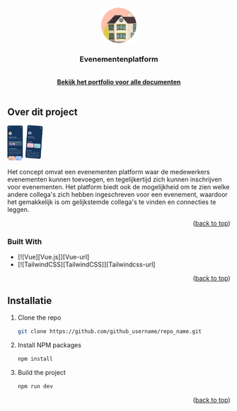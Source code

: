 <!-- PROJECT LOGO -->
<br />
<div align="center">
  <a href="https://github.com/BlearyButton/event-platform">
    <img src="/public/thumbnail-5.png" alt="Logo" width="80" height="80">
  </a>

<h3 align="center">Evenementenplatform</h3>

  <p align="center">
    <br />
    <a href="stephanienetvlies.myportfolio.com"><strong>Bekijk het portfolio voor alle documenten</strong></a>
    <br />
    <br />
  </p>
</div>




<!-- ABOUT THE PROJECT -->
## Over dit project

<img src="/public/product-image.png" alt="Logo" width="80" height="80">

Het concept omvat een evenementen platform waar de medewerkers evenementen kunnen toevoegen, en tegelijkertijd zich kunnen inschrijven voor evenementen. Het platform biedt ook de mogelijkheid om te zien welke andere collega's zich hebben ingeschreven voor een evenement, waardoor het gemakkelijk is om gelijkstemde collega's te vinden en connecties te leggen. 

<p align="right">(<a href="#readme-top">back to top</a>)</p>



### Built With

* [![Vue][Vue.js]][Vue-url]
* [![TailwindCSS][TailwindCSS]][Tailwindcss-url]

<p align="right">(<a href="#readme-top">back to top</a>)</p>



<!-- GETTING STARTED -->
## Installatie

1. Clone the repo
   ```sh
   git clone https://github.com/github_username/repo_name.git
   ```
2. Install NPM packages
   ```sh
   npm install
   ```
3. Build the project
   ```sh
   npm run dev
   ```

<p align="right">(<a href="#readme-top">back to top</a>)</p>
